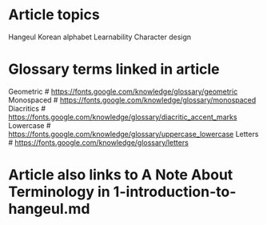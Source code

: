 # Article topics
Hangeul
Korean alphabet
Learnability
Character design

# Glossary terms linked in article
Geometric # https://fonts.google.com/knowledge/glossary/geometric
Monospaced # https://fonts.google.com/knowledge/glossary/monospaced
Diacritics # https://fonts.google.com/knowledge/glossary/diacritic_accent_marks
Lowercase # https://fonts.google.com/knowledge/glossary/uppercase_lowercase
Letters # https://fonts.google.com/knowledge/glossary/letters

# Article also links to A Note About Terminology in 1-introduction-to-hangeul.md